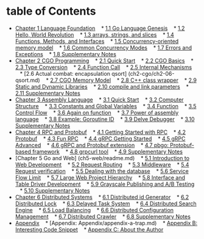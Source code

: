 # table of Contents

* [Chapter 1 Language Foundation](ch1-basic/readme.md)
   * [1.1 Go Language Genesis](ch1-basic/ch1-01-genesis.md)
   * [1.2 Hello, World Revolution](ch1-basic/ch1-02-hello-revolution.md)
   * [1.3 arrays, strings, and slices](ch1-basic/ch1-03-array-string-and-slice.md)
   * [1.4 Functions, Methods, and Interfaces](ch1-basic/ch1-04-func-method-interface.md)
   * [1.5 Concurrency-oriented memory model](ch1-basic/ch1-05-mem.md)
   * [1.6 Common Concurrency Modes](ch1-basic/ch1-06-goroutine.md)
   * [1.7 Errors and Exceptions](ch1-basic/ch1-07-error-and-panic.md)
   * [1.8 Supplementary Notes](ch1-basic/ch1-08-ext.md)
* [Chapter 2 CGO Programming](ch2-cgo/readme.md)
   * [2.1 Quick Start](ch2-cgo/ch2-01-hello-cgo.md)
   * [2.2 CGO Basics](ch2-cgo/ch2-02-basic.md)
   * [2.3 Type Conversion](ch2-cgo/ch2-03-cgo-types.md)
   * [2.4 Function Call](ch2-cgo/ch2-04-func.md)
   * [2.5 Internal Mechanisms](ch2-cgo/ch2-05-internal.md)
   * [2.6 Actual combat: encapsulation qsort] (ch2-cgo/ch2-06-qsort.md)
   * [2.7 CGO Memory Model](ch2-cgo/ch2-07-memory.md)
   * [2.8 C++ class wrapper](ch2-cgo/ch2-08-class.md)
   * [2.9 Static and Dynamic Libraries](ch2-cgo/ch2-09-static-shared-lib.md)
   * [2.10 compile and link parameters](ch2-cgo/ch2-10-link.md)
   * [2.11 Supplementary Notes](ch2-cgo/ch2-11-ext.md)
* [Chapter 3 Assembly Language](ch3-asm/readme.md)
   * [3.1 Quick Start](ch3-asm/ch3-01-basic.md)
   * [3.2 Computer Structure](ch3-asm/ch3-02-arch.md)
   * [3.3 Constants and Global Variables](ch3-asm/ch3-03-const-and-var.md)
   * [3.4 Function](ch3-asm/ch3-04-func.md)
   * [3.5 Control Flow](ch3-asm/ch3-05-control-flow.md)
   * [3.6 Again on function](ch3-asm/ch3-06-func-again.md)
   * [3.7 Power of assembly language](ch3-asm/ch3-07-hack-asm.md)
   * [3.8 Example: Goroutine ID](ch3-asm/ch3-08-goroutine-id.md)
   * [3.9 Delve Debugger](ch3-asm/ch3-09-debug.md)
   * [3.10 Supplementary Notes](ch3-asm/ch3-10-ext.md)
* [Chapter 4 RPC and Protobuf](ch4-rpc/readme.md)
   * [4.1 Getting Started with RPC](ch4-rpc/ch4-01-rpc-intro.md)
   * [4.2 Protobuf](ch4-rpc/ch4-02-pb-intro.md)
   * [4.3 Fun RPC](ch4-rpc/ch4-03-netrpc-hack.md)
   * [4.4 gRPC Getting Started](ch4-rpc/ch4-04-grpc.md)
   * [4.5 gRPC Advanced](ch4-rpc/ch4-05-grpc-hack.md)
   * [4.6 gRPC and Protobuf extension](ch4-rpc/ch4-06-grpc-ext.md)
   * [4.7 pbgo: Protobuf-based framework](ch4-rpc/ch4-07-pbgo.md)
   * [4.8 grpcurl tool](ch4-rpc/ch4-08-grpcurl.md)
   * [4.9 Supplementary Notes](ch4-rpc/ch4-09-ext.md)
* [Chapter 5 Go and Web] (ch5-web/readme.md)
   * [5.1 Introduction to Web Development](ch5-web/ch5-01-introduction.md)
   * [5.2 Request Routing](ch5-web/ch5-02-router.md)
   * [5.3 Middleware](ch5-web/ch5-03-middleware.md)
   * [5.4 Request verification](ch5-web/ch5-04-validator.md)
   * [5.5 Dealing with the database](ch5-web/ch5-05-database.md)
   * [5.6 Service Flow Limit](ch5-web/ch5-06-ratelimit.md)
   * [5.7 Large Web Project Hierarchy](ch5-web/ch5-07-layout-of-web-project.md)
   * [5.8 Interface and Table Driver Development](ch5-web/ch5-08-interface-and-web.md)
   * [5.9 Grayscale Publishing and A/B Testing](ch5-web/ch5-09-gated-launch.md)
   * [5.10 Supplementary Notes](ch5-web/ch5-10-ext.md)
* [Chapter 6 Distributed Systems](ch6-cloud/readme.md)
   * [6.1 Distributed id Generator](ch6-cloud/ch6-01-dist-id.md)
   * [6.2 Distributed Lock](ch6-cloud/ch6-02-lock.md)
   * [6.3 Delayed Task System](ch6-cloud/ch6-03-delay-job.md)
   * [6.4 Distributed Search Engine](ch6-cloud/ch6-04-search-engine.md)
   * [6.5 Load Balancing](ch6-cloud/ch6-05-load-balance.md)
   * [6.6 Distributed Configuration Management](ch6-cloud/ch6-06-config.md)
   * [6.7 Distributed Crawler](ch6-cloud/ch6-07-crawler.md)
   * [6.8 Supplementary Notes](ch6-cloud/ch6-08-ext.md)
* [Appendix](appendix/readme.md)
   * [Appendix: Appendix/appendix-a-trap.md)
   * [Appendix B: Interesting Code Snippet](appendix/appendix-b-gems.md)
   * [Appendix C: About the Author](appendix/appendix-c-author.md)